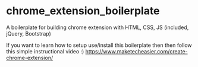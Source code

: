 # chrome_extension_boilerplate
A boilerplate for building chrome extension with HTML, CSS, JS (included, jQuery, Bootstrap)

If you want to learn how to setup use/install this boilerplate then then follow this simple instructional video :)
https://www.maketecheasier.com/create-chrome-extension/
